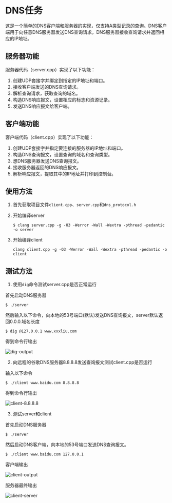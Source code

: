 # DNS任务

这是一个简单的DNS客户端和服务器的实现，仅支持A类型记录的查询。DNS客户端用于向任意DNS服务器发送DNS查询请求，DNS服务器接收查询请求并返回相应的IP地址。

## 服务器功能
服务器代码（server.cpp）实现了以下功能：

1. 创建UDP套接字并绑定到指定的IP地址和端口。
2. 接收客户端发送的DNS查询请求。
3. 解析查询请求，获取查询的域名。
4. 构造DNS响应报文，设置相应的标志和资源记录。
5. 发送DNS响应报文给客户端。

## 客户端功能
客户端代码（client.cpp）实现了以下功能：

1. 创建UDP套接字并指定要连接的服务器的IP地址和端口。
2. 构造DNS查询报文，设置查询的域名和查询类型。
3. 想DNS服务器发送DNS查询报文。
4. 接收服务器返回的DNS响应报文。
5. 解析响应报文，提取其中的IP地址并打印到控制台。

## 使用方法
1. 首先获取项目文件`client.cpp`、`server.cpp`和`dns_protocol.h`

2. 开始编译server
   ```
   $ clang server.cpp -g -O3 -Werror -Wall -Wextra -pthread -pedantic -o server
   ```

3. 开始编译client
   ```
   clang client.cpp -g -O3 -Werror -Wall -Wextra -pthread -pedantic -o client
   ```

## 测试方法
1. 使用`dig`命令测试server.cpp是否正常运行

首先启动DNS服务器
   ```
   $ ./server
   ```

然后输入以下命令，向本地的53号端口(默认)发送DNS查询报文，server默认返回0.0.0.域名长度
   ```
   $ dig @127.0.0.1 www.xxxliu.com
   ```
得到命令行输出

![dig-output](/fig/dig.png)


2. 向远程的谷歌DNS服务器8.8.8.8发送查询报文测试client.cpp是否运行

输入以下命令
   ```
   $ ./client www.baidu.com 8.8.8.8
   ```
得到命令行输出 

![client-8.8.8.8](/fig/client-8.8.8.8.png)


3. 测试server和client

首先启动DNS服务器
   ```
   $ ./server
   ```

然后启动DNS客户端，向本地的53号端口发送DNS查询报文。
   ```
   $ ./client www.baidu.com 127.0.0.1
   ```
客户端输出 

![client-output](/fig/server-client.png)

服务器最终输出 

![client-server](/fig/server.png)
